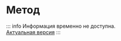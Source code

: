 # Метод

::: info
Информация временно не доступна. <br>
[Актуальная версия](https://101.kto1.io/different/method)
:::
